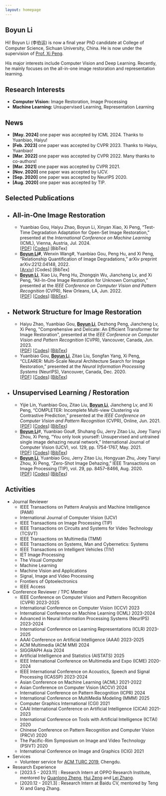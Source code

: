 ```yaml
---
layout: homepage
---
```


## Boyun Li

Hi! Boyun Li (李伯运) is now a final year PhD candidate at College of Computer Science, Sichuan University, China. He is now under the supervision of [Prof. Xi Peng](https://pengxi.me/).

His major interests include Computer Vision and Deep Learning. Recently, he mainly focuses on the all-in-one image restoration and representation learning.



## Research Interests

- **Computer Vision:** Image Restoration, Image Processing
- **Machine Learning:** Unsupervised Learning, Representation Learning

## News
- **[May. 2024]** one paper was accepted by ICML 2024. Thanks to Yuanbiao, Haiyu! 
- **[Feb. 2023]** one paper was accepted by CVPR 2023. Thanks to Haiyu, Yuanbiao! 
- **[Mar. 2022]** one paper was accepted by CVPR 2022. Many thanks to co-authors! 
- **[Mar. 2021]** one paper was accepted by CVPR 2021.
- **[Nov. 2020]** one paper was accepted by IJCV.
- **[Sep. 2020]** one paper was accepted by NeurIPS 2020.
- **[Aug. 2020]** one paper was accepted by TIP.

## Selected Publications

- ## All-in-One Image Restoration

  - Yuanbiao Gou, Haiyu Zhao, Boyun Li, Xinyan Xiao, Xi Peng, “Test-Time Degradation Adaptation for Open-Set Image Restoration,” presented at the *International Conference on Machine Learning* (ICML), Vienna, Austria, Jul. 2024.<br>[[PDF](https://openreview.net/forum?id=XLlQb24X2o)] [[Codes](https://github.com/XLearning-SCU/2024-ICML-TAO)] [BibTex]
  - **<u>Boyun Li</u>#**, Wenxin Wang#, Yuanbiao Gou, Peng Hu, and Xi Peng, “Relationship Quantification of Image Degradations,” arXiv preprint arXiv:2212.04148, 2022.<br>[[Arxiv](https://arxiv.org/abs/2212.04148)] [Codes] [BibTex]
  - **<u>Boyun Li</u>**, Xiao Liu, Peng Hu, Zhongqin Wu, Jiancheng Lv, and Xi Peng, “All-In-One Image Restoration for Unknown Corruption,” presented at the *IEEE Conference on Computer Vision and Pattern Recognition* (CVPR), New Orleans, LA, Jun. 2022.<br>[[PDF](http://pengxi.me/wp-content/uploads/2022/03/All-In-One-Image-Restoration-for-Unknown-Corruption.pdf)] [[Codes](https://github.com/XLearning-SCU/2022-CVPR-AirNet)] [[BibTex](http://pengxi.me/wp-content/uploads/2022/05/All-In-One-Image-Restoration-for-Unknown-Corruption.txt)].
  
- ## Network Structure for Image Restoration

  - Haiyu Zhao, Yuanbiao Gou, **<u>Boyun Li</u>**, Dezhong Peng, Jiancheng Lv, Xi Peng, "Comprehensive and Delicate: An Efficient Transformer for Image Restoration", presented at the *IEEE Conference on Computer Vision and Pattern Recognition* (CVPR), Vancouver, Canada, Jun. 2023.<br>[[PDF](https://pengxi.me/wp-content/uploads/2023/04/Comprehensive-and-Delicate-An-Efficient-Transformer-for-Image-Restoration.pdf)] [[Codes](https://github.com/XLearning-SCU/2023-CVPR-CODE)] [[BibTex](https://pengxi.me/wp-content/uploads/2023/07/Comprehensive-and-Delicate-An-Efficient-Transformer-for-Image-Restoration.txt)]
  - Yuanbiao Gou, **<u>Boyun Li</u>**, Zitao Liu, Songfan Yang, Xi Peng, “CLEARER: Multi-Scale Neural Architecture Search for Image Restoration,” presented at the *Neural Information Processing Systems* (NeurIPS), Vancouver, Canada, Dec. 2020.<br>[[PDF](http://pengxi.me/wp-content/uploads/2020/12/2020NIPS-CLEARER.pdf)] [[Codes](https://github.com/XLearning-SCU/2020-NeurIPS-CLEARER)] [[BibTex](http://pengxi.me/wp-content/uploads/2020/12/2020-CLEARER-NIPS.txt)]

- ## Unsupervised Learning / Restoration

  - Yijie Lin, Yuanbiao Gou, Zitao Liu, **<u>Boyun Li</u>**, Jiancheng Lv, and Xi Peng, “COMPLETER: Incomplete Multi-view Clustering via Contrastive Prediction,” presented at the *IEEE Conference on Computer Vision and Pattern Recognition* (CVPR), Online, Jun. 2021.<br>[[PDF](http://pengxi.me/wp-content/uploads/2021/03/2021CVPR-completer.pdf)] [[Codes](https://github.com/XLearning-SCU/2021-CVPR-Completer)] [[BibTex](http://pengxi.me/wp-content/uploads/2021/03/2021-completer.txt)] 
  - **<u>Boyun Li</u>**#, Yuanbiao Gou#, Shuhang Gu, Jerry Zitao Liu, Joey Tianyi Zhou, Xi Peng, “You only look yourself: Unsupervised and untrained single image dehazing neural network,” International Journal of Computer Vision (IJCV), vol. 129, pp. 1754-1767, May. 2021.<br>[[PDF](http://pengxi.me/wp-content/uploads/2021/05/2021-IJCV-yoly.pdf)] [[Codes](https://github.com/XLearning-SCU/2021-IJCV-YOLY)] [[BibTex](http://pengxi.me/wp-content/uploads/2021/02/2021-IJCV.txt)]
  - **<u>Boyun Li</u>**, Yuanbiao Gou, Jerry Zitao Liu, Hongyuan Zhu, Joey Tianyi Zhou, Xi Peng, “Zero-Shot Image Dehazing,” IEEE Transactions on Image Processing (TIP), vol. 29, pp. 8457–8466, Aug. 2020.<br>[[PDF](http://pengxi.me/wp-content/uploads/2020/10/zero-shot-dehazing.pdf)] [[Codes](https://github.com/limit-scu/2020-TIP-ZID)] [[BibTex](http://pengxi.me/wp-content/uploads/2020/10/2020-Zero-Shot-Image-Dehazing.txt)]

## Activities

* Journal Reviewer
  * IEEE Transactions on Pattern Analysis and Machine Intelligence (PAMI)
  * International Journal of Computer Vision (IJCV)
  * IEEE Transactions on Image Processing (TIP)
  * IEEE Transactions on Circuits and Systems for Video Technology (TCSVT)
  * IEEE Transactions on Multimedia (TMM)
  * IEEE Transactions on Systems, Man and Cybernetics: Systems
  * IEEE Transactions on Intelligent Vehicles (TIV)
  * IET Image Processing
  * The Visual Computer
  * Machine Learning
  * Machine Vision and Applications
  * Signal, Image and Video Processing
  * Frontiers of Optoelectronics
  * IEEE Access
* Conference Reviewer / TPC Member
  * IEEE Conference on Computer Vision and Pattern Recognition (CVPR) 2023-2025
  * International Conference on Computer Vision (ICCV) 2023
  * International Conference on Machine Learning (ICML) 2023-2024
  * Advanced in Neural Information Processing Systems (NeurIPS) 2023-2024
  * International Conference on Learning Representations (ICLR) 2023-2025
  * AAAI Conference on Artificial Intelligence (AAAI) 2023-2025
  * ACM Multimedia (ACM MM) 2024
  * SIGGRAPH Asia 2024
  * Artificial Intelligence and Statistics (AISTATS) 2025
  * IEEE International Conference on Multimedia and Expo (ICME) 2020-2024
  * IEEE International Conference on Acoustics, Speech and Signal Processing (ICASSP) 2023-2024
  * Asian Conference on Machine Learning (ACML) 2021-2022
  * Asian Conference on Computer Vision (ACCV) 2024
  * International Conference on Pattern Recognition (ICPR) 2024
  * International Conference on MultiMedia Modeling (MMM) 2025
  * Computer Graphics International (CGI) 2021
  * CAAI International Conference on Artificial Intelligence (CICAI) 2021-2023
  * International Conference on Tools with Artificial Intelligence (ICTAI) 2020
  * Chinese Conference on Pattern Recognition and Computer Vision (PRCV) 2020
  * The Pacific-Rim Symposium on Image and Video Technology (PSIVT) 2020
  * International Conference on Image and Graphics (ICIG) 2021
* Services
  * Volunteer service for [ACM TURC 2019](http://acmturc.com/2019/cn/index.html), Chengdu.
* Research Experience 
  * [2023.5 - 2023.11] : Research Intern at OPPO Research Institute, mentored by [Quanlong Zheng](https://quanlzheng.github.io/), [Hui Zeng](https://huizeng.github.io/) and [Lei Zhang](https://www4.comp.polyu.edu.hk/~cslzhang/).
  * [2020.12 - 2021.3] : Research Intern at Baidu CV, mentored by Teng Xi and Gang Zhang.

